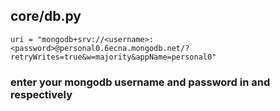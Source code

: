 
## core/db.py
```
uri = "mongodb+srv://<username>:<password>@personal0.6ecna.mongodb.net/?retryWrites=true&w=majority&appName=personal0"
```
### enter your mongodb username and password in <username> and <password> respectively
